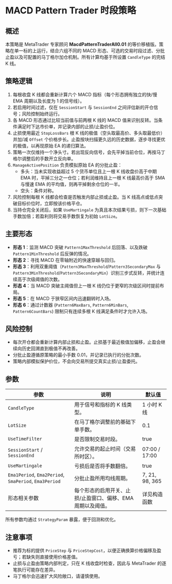 # MACD Pattern Trader 时段策略

## 概述
本策略是 MetaTrader 专家顾问 **MacdPatternTraderAll0.01** 的等价移植版。策略在单一标的上运行，结合六组不同的 MACD 形态、可选的交易时段过滤、分批止盈以及可配置的马丁格尔加仓机制。所有计算均基于所设置 `CandleType` 的完结 K 线。

## 策略逻辑
1. 每根收盘 K 线都会重新计算六个 MACD 指标（每个形态拥有独立的快/慢 EMA 周期以及长度为 1 的信号线）。
2. 若启用时间过滤，仅在 `SessionStart` 与 `SessionEnd` 之间评估新的开仓信号；风险控制始终运行。
3. 各 MACD 形态通过比较当前值与前两根 K 线的 MACD 值来识别反转。当条件满足时下达市价单，并记录内部的止损/止盈价位。
4. 止损使用最近 `StopLossBars` 根 K 线的极值（空头取最高价、多头取最低价）并加/减 `Offset` 个价格步长。止盈按块扫描更久远的历史数据，逐步寻找更优的极值，以再现原始 EA 的递归算法。
5. 策略一次仅维持一个净头寸。若出现反向信号，会先平掉当前仓位，再按马丁格尔调整后的手数开立反向单。
6. `ManageActivePosition` 负责模拟原始 EA 的分批止盈：
   - 多头：当未实现收益超过 5 个货币单位且上一根 K 线收盘价高于中期 EMA 时，平掉三分之一仓位；若利润维持且上一根 K 线最高价高于 SMA 与慢速 EMA 的平均值，则再平掉剩余仓位的一半。
   - 空头：条件对称。
7. 风险控制每根 K 线都会检查是否触发内部止损或止盈。当 K 线高点或低点突破目标价位时，立即按该价格平仓。
8. 当持仓完全关闭后，如果 `UseMartingale` 为真且本次结果亏损，则下一次基础手数加倍；若盈利则将交易手数恢复为初始 `LotSize`。

## 主要形态
- **形态 1**：监测 MACD 突破 `Pattern1MaxThreshold` 后回落、以及跌破 `Pattern1MinThreshold` 后反弹的情况。
- **形态 2**：寻找 MACD 在零轴附近的快速穿越与回归。
- **形态 3**：利用双重阈值（`Pattern3MaxThreshold`/`Pattern3SecondaryMax` 与 `Pattern3MinThreshold`/`Pattern3SecondaryMin`）识别三步式反转，并统计连续高于次级阈值的次数。
- **形态 4**：当 MACD 突破主阈值但上一根 K 线仍位于更窄的次级区间时提前布局。
- **形态 5**：在 MACD 于狭窄区间内迅速翻转时入场。
- **形态 6**：通过计数器 (`Pattern6MaxBars`, `Pattern6MinBars`, `Pattern6CountBars`) 限制只有连续多根 K 线满足条件时才允许入场。

## 风险控制
- 每次开仓都会重新计算内部止损和止盈。止损基于最近极值加偏移，止盈会继续向历史回溯直到极值不再改善。
- 分批止盈遵循原策略的最小手数 0.01，并记录已执行的分批次数。
- 策略内部模拟保护价位，不会向交易所提交真实止损/止盈委托。

## 参数
| 参数 | 说明 | 默认值 |
| --- | --- | --- |
| `CandleType` | 用于信号和指标的 K 线类型。 | 1 小时 K 线 |
| `LotSize` | 在马丁格尔调整前的基础下单手数。 | 0.1 |
| `UseTimeFilter` | 是否限制交易时段。 | true |
| `SessionStart` / `SessionEnd` | 允许交易的起止时间（交易所时区）。 | 07:00 / 17:00 |
| `UseMartingale` | 亏损后是否将手数翻倍。 | true |
| `Ema1Period`, `Ema2Period`, `SmaPeriod`, `Ema3Period` | 分批止盈所用均线周期。 | 7, 21, 98, 365 |
| 形态相关参数 | 每个形态的启用开关、止损/止盈窗口、偏移、EMA 周期以及阈值。 | 详见构造函数 |

所有参数均通过 `StrategyParam` 暴露，便于回测和优化。

## 注意事项
- 推荐为标的提供 `PriceStep` 与 `PriceStepCost`，以便正确换算价格偏移及盈亏；若缺失则直接使用价格差值。
- 止损与止盈由策略内部判定，只在 K 线收盘时检查，因此与 MetaTrader 的逐笔执行可能存在差异。
- 马丁格尔会迅速扩大风险敞口，请谨慎使用。
